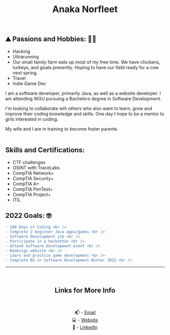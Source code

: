 
# <div align="center">Anaka Norfleet
<br />

## :mountain: Passions and Hobbies: :woman_farmer:

- Hacking
- Ultrarunning
- Our small family farm eats up most of my free time. We have chickens, turkeys, and goats presently. Hoping to have our field ready for a cow next spring.
- Travel
- Indie Game Dev

I am a software developer, primarily Java, as well as a website developer. I am attending WGU pursuing a Bachelors degree in Software Development. 

I'm looking to collaborate wth others who also want to learn, grow and improve their coding knowledge and skills. One day I hope to be a mentor to girls interested in coding.

My wife and I are in training to become foster parents.
<br />
<br />
 
 ## Skills and Certifications:

- CTF challenges
- OSINT with TraceLabs
- CompTIA Network+
- CompTIA Security+ 
- CompTIA A+
- CompTIA PenTest+
- CompTIA Project+
- ITIL<br />

## 2022 Goals: 🤓
 
```diff
- 100 Days of Coding <br />
- Complete 2 beginner Java apps/games <br />
- Software Development job <br />
- Participate in a hackathon <br />
- Attend Software Development event <br />
- Redesign website <br />
- Learn and practice game development <br />
- Complete BS in Software Development Winter 2022 <br />
```


 
---

<br />
<div align="center">

## Links for More Info

<br />

📬 - [Email][2] <br />
💻 - [Website][3] <br />
💁 - [LinkedIn][1]

[1]: https://linkedin.com/in/fleetster22
[2]: mailto:anakanorfleet@gmail.com
[3]: https://fleetster22.github.io/portfolio/.

</div>
